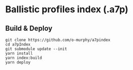 # Ballistic profiles index (.a7p)

## Build & Deploy

```shell
git clone https://github.com/o-murphy/a7pindex
cd a7pIndex
git submodule update --init
yarn install
yarn index:build
yarn deploy
```
